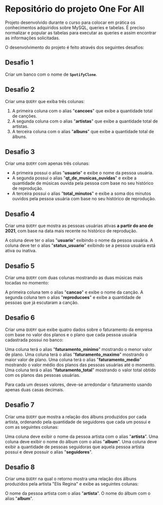 # Repositório do projeto One For All

Projeto desenvolvido durante o curso para colocar em prática os conhecimentos adquiridos sobre MySQL, queries e tabelas. É preciso normalizar e popular as tabelas para executar as queries e assim encontrar as informações solicitadas.

O desenvolvimento do projeto é feito através dos seguintes desafios:

## Desafio 1

Criar um banco com o nome de **`SpotifyClone`**.

## Desafio 2

Criar uma `QUERY` que exiba três colunas:

1. A primeira coluna com o alias "**cancoes**" que exibe a quantidade total de canções.
2. A segunda coluna com o alias "**artistas**" que exibe a quantidade total de artistas.
3. A terceira coluna com o alias "**albuns**" que exibe a quantidade total de álbuns.

## Desafio 3

Criar uma `QUERY` com apenas três colunas:

- A primeira possui o alias "**usuario**" e exibe o nome da pessoa usuária.
- A segunda possui o alias "**qt_de_musicas_ouvidas**" e exibe a quantidade de músicas ouvida pela pessoa com base no seu histórico de reprodução.
- A terceira possui o alias "**total_minutos**" e exibe a soma dos minutos ouvidos pela pessoa usuária com base no seu histórico de reprodução.

## Desafio 4

Criar uma `QUERY` que mostra as pessoas usuárias ativas **a partir do ano de 2021**, com base na data mais recente no histórico de reprodução.

A coluna deve ter o alias "**usuario**" exibindo o nome da pessoa usuária.
A coluna deve ter o alias "**status_usuario**" exibindo se a pessoa usuária está ativa ou inativa.

## Desafio 5

Criar uma `QUERY` com duas colunas mostrando as duas músicas mais tocadas no momento:

A primeira coluna tem o alias "**cancao**" e exibe o nome da canção.
A segunda coluna tem o alias "**reproducoes**" e exibe a quantidade de pessoas que já escutaram a canção.

## Desafio 6

Criar uma `QUERY` que exibe quatro dados sobre o faturamento da empresa com base no valor dos planos e o plano que cada pessoa usuária cadastrada possui no banco:

Uma coluna terá o alias "**faturamento_minimo**" mostrando o menor valor de plano.
Uma coluna terá o alias "**faturamento_maximo**" mostrando o maior valor de plano.
Uma coluna terá o alias "**faturamento_medio**" mostrando o valor médio dos planos das pessoas usuárias até o momento.
Uma coluna terá o alias "**faturamento_total**" mostrando o valor total obtido com os planos das pessoas usuárias.

Para cada um desses valores, deve-se arredondar o faturamento usando apenas duas casas decimais.

## Desafio 7

Criar uma `QUERY` que mostra a relação dos álbuns produzidos por cada artista, ordenando pela quantidade de seguidores que cada um possui e com as seguintes colunas:

Uma coluna deve exibir o nome da pessoa artista com o alias "**artista**".
Uma coluna deve exibir o nome do álbum com o alias "**album**".
Uma coluna deve exibir a quantidade de pessoas seguidoras que aquela pessoa artista possui e deve possuir o alias "**seguidores**".

## Desafio 8

Criar uma `QUERY` na qual o retorno mostra uma relação dos álbuns produzidos pela artista "Elis Regina" e exibe as seguintes colunas:

O nome da pessoa artista com o alias "**artista**".
O nome do álbum com o alias "**album**".




<!-- Olá, Tryber!
Esse é apenas um arquivo inicial para o README do seu projeto no qual você pode customizar e reutilizar todas as vezes que for executar o trybe-publisher.

Para deixá-lo com a sua cara, basta alterar o seguinte arquivo da sua máquina: ~/.student-repo-publisher/custom/_NEW_README.md

É essencial que você preencha esse documento por conta própria, ok?
Não deixe de usar nossas dicas de escrita de README de projetos, e deixe sua criatividade brilhar!
:warning: IMPORTANTE: você precisa deixar nítido:
- quais arquivos/pastas foram desenvolvidos por você; 
- quais arquivos/pastas foram desenvolvidos por outra pessoa estudante;
- quais arquivos/pastas foram desenvolvidos pela Trybe.
-->
